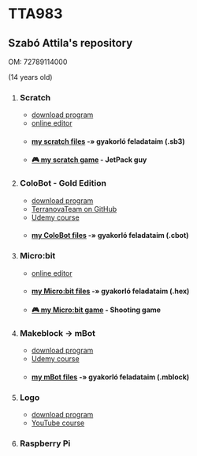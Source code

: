# TTA983
## Szabó Attila's  repository
OM:  72789114000

(14 years old)


1. ### Scratch

    - [download program](https://scratch.mit.edu/download)
    - [online editor](https://scratch.mit.edu/projects/editor/?tutorial=getStarted)
    - #### [my scratch files](https://github.com/egydGIT/TTA983/tree/origin/src/main/java/scratch) -» gyakorló feladataim (.sb3)
    - #### [:video_game: my scratch game](https://github.com/egydGIT/TTA983/blob/origin/src/main/java/scratch/games/Scratch%20Game%2002.%20-%20Flappy%20Bird%20Style%20-%20v2.0.sb3) - JetPack guy

2. ### ColoBot - Gold Edition

    - [download program](https://colobot.info/colobot-gold-edition/)
    - [TerranovaTeam on GitHub](https://github.com/colobot)
    - [Udemy course](https://www.udemy.com/course/draft/1499924/learn/lecture/9017390#overview)
    - #### [my ColoBot files](https://github.com/egydGIT/TTA983/tree/origin/src/main/java/coloBot) -» gyakorló feladataim (.cbot)

3. ### Micro:bit

    - [online editor](https://makecode.microbit.org)
    - #### [my Micro:bit files](https://github.com/egydGIT/TTA983/tree/origin/src/main/java/microBit) -» gyakorló feladataim (.hex)
    - #### [:video_game: my Micro:bit game](https://github.com/egydGIT/TTA983/blob/origin/src/main/java/microBit/(microbit%20V2)%20Shooting%20game%20-%20by%20TTA983.hex) - Shooting game
  
4. ### Makeblock -> mBot

    - [download program](https://mblock.makeblock.com/en-us/download/)
    - [Udemy course](https://www.udemy.com/course/arduino-robotics-with-the-mbot/learn/lecture/6532024?start=0#overview)
    - #### [my mBot files](https://github.com/egydGIT/TTA983/tree/origin/src/main/java/mBot) -» gyakorló feladataim (.mblock)

5. ### Logo

    - [download program](https://imagine-logo.software.informer.com/2.0/)
    - [YouTube course](https://www.youtube.com/watch?v=PRUmUUdjlvI&list=PLbhBpzlF0uC25JHuP-FNub74XzrypzHTa)
  
6. ### Raspberry Pi 
